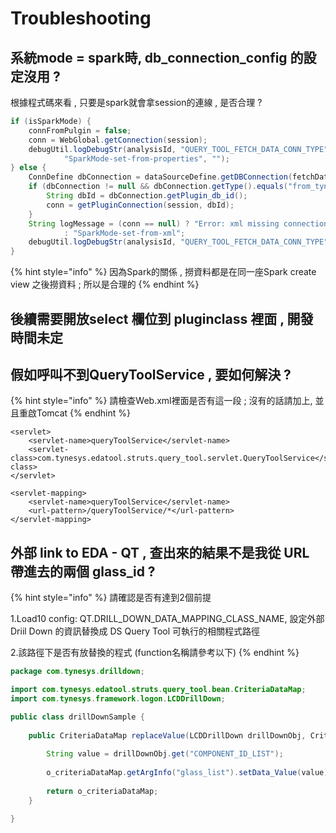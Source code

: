 # Troubleshooting

## 系統mode = spark時, db\_connection\_config 的設定沒用  ?

根據程式碼來看 , 只要是spark就會拿session的連線 , 是否合理 ?

```java
if (isSparkMode) {
	connFromPulgin = false;
	conn = WebGlobal.getConnection(session);
	debugUtil.logDebugStr(analysisId, "QUERY_TOOL_FETCH_DATA_CONN_TYPE",
			"SparkMode-set-from-properties", "");
} else {
	ConnDefine dbConnection = dataSourceDefine.getDBConnection(fetchDataConnId);
	if (dbConnection != null && dbConnection.getType().equals("from_tyne_plugin_db_t")) {
		String dbId = dbConnection.getPlugin_db_id();
		conn = getPluginConnection(session, dbId);
	}
	String logMessage = (conn == null) ? "Error: xml missing connection Type!"
			: "SparkMode-set-from-xml";
	debugUtil.logDebugStr(analysisId, "QUERY_TOOL_FETCH_DATA_CONN_TYPE", logMessage, "");
}
```

{% hint style="info" %}
因為Spark的關係 , 撈資料都是在同一座Spark create view 之後撈資料 ; 所以是合理的
{% endhint %}

## 後續需要開放select 欄位到 pluginclass 裡面 , 開發時間未定

## 假如呼叫不到QueryToolService , 要如何解決 ?

{% hint style="info" %}
請檢查Web.xml裡面是否有這一段 ; 沒有的話請加上, 並且重啟Tomcat
{% endhint %}

```markup
<servlet>
	<servlet-name>queryToolService</servlet-name>
	<servlet-class>com.tynesys.edatool.struts.query_tool.servlet.QueryToolService</servlet-class>
</servlet>

<servlet-mapping>
	<servlet-name>queryToolService</servlet-name>
	<url-pattern>/queryToolService/*</url-pattern>
</servlet-mapping>
```

## 外部 link to EDA - QT , 查出來的結果不是我從 URL 帶進去的兩個 glass\_id ?

{% hint style="info" %}
請確認是否有達到2個前提

1.Load10 config: QT.DRILL\_DOWN\_DATA\_MAPPING\_CLASS\_NAME, 設定外部 Driil Down 的資訊替換成 DS Query Tool 可執行的相關程式路徑

2.該路徑下是否有放替換的程式 \(function名稱請參考以下\)
{% endhint %}

```java
package com.tynesys.drilldown;

import com.tynesys.edatool.struts.query_tool.bean.CriteriaDataMap;
import com.tynesys.framework.logon.LCDDrillDown;

public class drillDownSample {
	
	public CriteriaDataMap replaceValue(LCDDrillDown drillDownObj, CriteriaDataMap o_criteriaDataMap){
		
		String value = drillDownObj.get("COMPONENT_ID_LIST");
		
		o_criteriaDataMap.getArgInfo("glass_list").setData_Value(value);
		
		return o_criteriaDataMap;
	}

}
```

